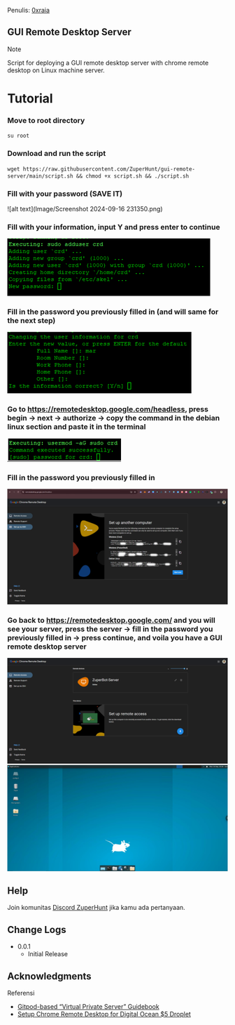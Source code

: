 Penulis: [0xraia](https://x.com/0xraia)

## GUI Remote Desktop Server
> [!NOTE]
> Script for deploying a GUI remote desktop server with chrome remote desktop on Linux machine server.

# Tutorial

### Move to root directory
```
su root
```

### Download and run the script
```
wget https://raw.githubusercontent.com/ZuperHunt/gui-remote-server/main/script.sh && chmod +x script.sh && ./script.sh
```

### Fill with your password (SAVE IT)
![alt text](Image/Screenshot 2024-09-16 231350.png)

### Fill with your information, input Y and press enter to continue
![alt text](https://raw.githubusercontent.com/ZuperHunt/gui-remote-server/main/Image/Screenshot%202024-09-16%20231350.png)

### Fill in the password you previously filled in (and will same for the next step)
![alt text](https://raw.githubusercontent.com/ZuperHunt/gui-remote-server/main/Image/Screenshot%202024-09-16%20231504.png)

### Go to https://remotedesktop.google.com/headless, press begin -> next -> authorize -> copy the command in the debian linux section and paste it in the terminal
![alt text](https://raw.githubusercontent.com/ZuperHunt/gui-remote-server/main/Image/Screenshot%202024-09-17%20030843.png)

### Fill in the password you previously filled in
![alt text](https://raw.githubusercontent.com/ZuperHunt/gui-remote-server/main/Image/Screenshot%202024-09-17%20031748.png)

### Go back to https://remotedesktop.google.com/ and you will see your server, press the server -> fill in the password you previously filled in -> press continue, and voila you have a GUI remote desktop server
![alt text](https://raw.githubusercontent.com/ZuperHunt/gui-remote-server/main/Image/Screenshot%202024-09-17%20032615.png)
![alt text](https://raw.githubusercontent.com/ZuperHunt/gui-remote-server/main/Image/Screenshot%202024-09-17%20032644.png)

## Help

Join komunitas [Discord ZuperHunt](https://t.co/zuperhunt) jika kamu ada pertanyaan.

## Change Logs

* 0.0.1
    * Initial Release

## Acknowledgments

Referensi
* [Gitpod-based “Virtual Private Server” Guidebook](https://luthfi0x.notion.site/Gitpod-based-Virtual-Private-Server-Guidebook-a82c45e276ea436986959e83d26b32f8)
* [Setup Chrome Remote Desktop for Digital Ocean $5 Droplet](https://medium.com/@shiba.komino/setup-chrome-remote-desktop-for-digital-ocean-5-droplet-5a02bc3a2f55)
